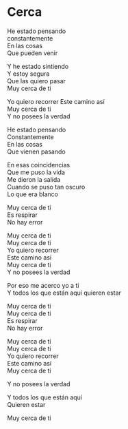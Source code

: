 # Cerca  

He estado pensando  
constantemente  
En las cosas  
Que pueden venir  

Y he estado sintiendo  
Y estoy segura  
Que las quiero pasar  
Muy cerca de ti  

Yo quiero recorrer
Este camino así  
Muy cerca de ti  
Y no posees la verdad  

He estado pensando  
Constantemente  
En las cosas  
Que vienen pasando  

En esas coincidencias  
Que me puso la vida  
Me dieron la salida  
Cuando se puso tan oscuro  
Lo que era blanco  

Muy cerca de ti  
Es respirar  
No hay error

Muy cerca de ti  
Muy cerca de ti  
Yo quiero recorrer  
Este camino así  
Muy cerca de ti  
Y no posees la verdad  

Por eso me acerco yo a ti  
Y todos los que están aquí quieren estar  

Muy cerca de ti  
Muy cerca de ti  
Es respirar  
No hay error  

Muy cerca de ti  
Muy cerca de ti  
Yo quiero recorrer  
Este camino así  
Muy cerca de ti  

Y no posees la verdad  

Y todos los que están aquí  
Quieren estar  

Muy cerca de ti  
